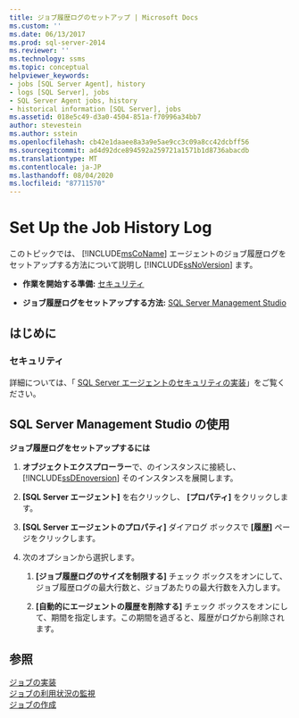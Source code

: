 ```yaml
---
title: ジョブ履歴ログのセットアップ | Microsoft Docs
ms.custom: ''
ms.date: 06/13/2017
ms.prod: sql-server-2014
ms.reviewer: ''
ms.technology: ssms
ms.topic: conceptual
helpviewer_keywords:
- jobs [SQL Server Agent], history
- logs [SQL Server], jobs
- SQL Server Agent jobs, history
- historical information [SQL Server], jobs
ms.assetid: 018e5c49-d3a0-4504-851a-f70996a34bb7
author: stevestein
ms.author: sstein
ms.openlocfilehash: cb42e1daaee8a3a9e5ae9cc3c09a8cc42dcbff56
ms.sourcegitcommit: ad4d92dce894592a259721a1571b1d8736abacdb
ms.translationtype: MT
ms.contentlocale: ja-JP
ms.lasthandoff: 08/04/2020
ms.locfileid: "87711570"
---
```

# <a name="set-up-the-job-history-log"></a>Set Up the Job History Log
  このトピックでは、 [!INCLUDE[msCoName](../../includes/msconame-md.md)] エージェントのジョブ履歴ログをセットアップする方法について説明し [!INCLUDE[ssNoVersion](../../includes/ssnoversion-md.md)] ます。  
  
-   **作業を開始する準備:** [セキュリティ](#Security)  
  
-   **ジョブ履歴ログをセットアップする方法:**  [SQL Server Management Studio](#SSMS)  
  
##  <a name="before-you-begin"></a><a name="BeforeYouBegin"></a> はじめに  
  
###  <a name="security"></a><a name="Security"></a> セキュリティ  
 詳細については、「 [SQL Server エージェントのセキュリティの実装](implement-sql-server-agent-security.md)」をご覧ください。  
  
##  <a name="using-sql-server-management-studio"></a><a name="SSMS"></a> SQL Server Management Studio の使用  
 **ジョブ履歴ログをセットアップするには**  
  
1.  **オブジェクトエクスプローラー**で、のインスタンスに接続し、 [!INCLUDE[ssDEnoversion](../../includes/ssdenoversion-md.md)] そのインスタンスを展開します。  
  
2.  **[SQL Server エージェント]** を右クリックし、 **[プロパティ]** をクリックします。  
  
3.  **[SQL Server エージェントのプロパティ]** ダイアログ ボックスで **[履歴]** ページをクリックします。  
  
4.  次のオプションから選択します。  
  
    1.  **[ジョブ履歴ログのサイズを制限する]** チェック ボックスをオンにして、ジョブ履歴ログの最大行数と、ジョブあたりの最大行数を入力します。  
  
    2.  **[自動的にエージェントの履歴を削除する]** チェック ボックスをオンにして、期間を指定します。この期間を過ぎると、履歴がログから削除されます。  
  
## <a name="see-also"></a>参照  
 [ジョブの実装](implement-jobs.md)   
 [ジョブの利用状況の監視](monitor-job-activity.md)   
 [ジョブの作成](create-jobs.md)  
  
  
